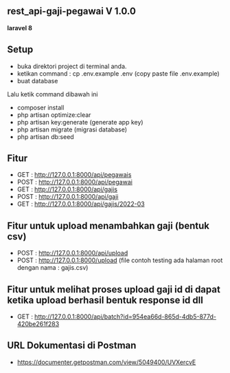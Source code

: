 ## rest_api-gaji-pegawai V 1.0.0
<p><b>
laravel 8
</b></p>

## Setup
- buka direktori project di terminal anda.
- ketikan command : cp .env.example .env (copy paste file .env.example)
- buat database 

Lalu ketik command dibawah ini
- composer install
- php artisan optimize:clear 
- php artisan key:generate (generate app key)
- php artisan migrate (migrasi database)
- php artisan db:seed 

## Fitur
- GET : http://127.0.0.1:8000/api/pegawais
- POST : http://127.0.0.1:8000/api/pegawai
- GET : http://127.0.0.1:8000/api/gajis
- POST : http://127.0.0.1:8000/api/gaji
- GET : http://127.0.0.1:8000/api/gajis/2022-03

## Fitur untuk upload menambahkan gaji (bentuk csv)
- POST : http://127.0.0.1:8000/api/upload
- POST : http://127.0.0.1:8000/upload (file contoh testing ada halaman root dengan nama : gajis.csv)
## Fitur untuk melihat proses upload gaji id di dapat ketika upload berhasil bentuk response id dll
- GET : http://127.0.0.1:8000/api/batch?id=954ea66d-865d-4db5-877d-420be261f283

## URL Dokumentasi di Postman
- https://documenter.getpostman.com/view/5049400/UVXercvE